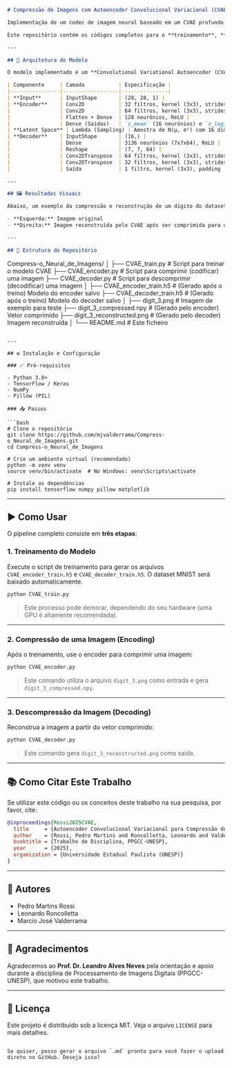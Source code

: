 ```markdown
# Compressão de Imagens com Autoencoder Convolucional Variacional (CVAE)

Implementação de um codec de imagem neural baseado em um CVAE profundo para compressão com perdas, desenvolvido como parte de um projeto para a disciplina de **Processamento de Imagens Digitais** do Programa de Pós-Graduação em Ciência da Computação (PPGCC) da UNESP.

Este repositório contém os códigos completos para o **treinamento**, **compressão (encoding)** e **descompressão (decoding)** de imagens utilizando um modelo CVAE treinado no dataset MNIST. O trabalho completo, incluindo a análise teórica e dos resultados, está documentado no artigo acadêmico associado.

---

## 🧠 Arquitetura do Modelo

O modelo implementado é um **Convolutional Variational Autoencoder (CVAE)**. A arquitetura combina a eficiência de camadas convolucionais para processamento de dados espaciais com a estrutura probabilística de um VAE para aprender uma representação latente regularizada e compacta.

| Componente     | Camada           | Especificação |
|----------------|------------------|---------------|
| **Input**      | InputShape       | (28, 28, 1) |
| **Encoder**    | Conv2D           | 32 filtros, kernel (3x3), strides (2x2), padding 'same', ReLU |
|                | Conv2D           | 64 filtros, kernel (3x3), strides (2x2), padding 'same', ReLU |
|                | Flatten + Dense  | 128 neurônios, ReLU |
|                | Dense (Saídas)   | `z_mean` (16 neurônios) e `z_log_var` (16 neurônios) |
| **Latent Space** | Lambda (Sampling) | Amostra de N(µ, σ²) com 16 dimensões (Reparameterization Trick) |
| **Decoder**    | InputShape       | (16,) |
|                | Dense            | 3136 neurônios (7x7x64), ReLU |
|                | Reshape          | (7, 7, 64) |
|                | Conv2DTranspose  | 64 filtros, kernel (3x3), strides (2x2), padding 'same', ReLU |
|                | Conv2DTranspose  | 32 filtros, kernel (3x3), strides (2x2), padding 'same', ReLU |
|                | Saída            | 1 filtro, kernel (3x3), padding 'same', Sigmoid |

---

## 🖼️ Resultados Visuais

Abaixo, um exemplo da compressão e reconstrução de um dígito do dataset MNIST:

- **Esquerda:** Imagem original  
- **Direita:** Imagem reconstruída pelo CVAE após ser comprimida para um vetor de apenas 16 dimensões.

---

## 📁 Estrutura do Repositório

```

Compress-o\_Neural\_de\_Imagens/
│
├── CVAE\_train.py              # Script para treinar o modelo CVAE
├── CVAE\_encoder.py            # Script para comprimir (codificar) uma imagem
├── CVAE\_decoder.py            # Script para descomprimir (decodificar) uma imagem
│
├── CVAE\_encoder\_train.h5      # (Gerado após o treino) Modelo do encoder salvo
├── CVAE\_decoder\_train.h5      # (Gerado após o treino) Modelo do decoder salvo
│
├── digit\_3.png                # Imagem de exemplo para teste
├── digit\_3\_compressed.npy     # (Gerado pelo encoder) Vetor comprimido
├── digit\_3\_reconstructed.png  # (Gerado pelo decoder) Imagem reconstruída
│
└── README.md                  # Este ficheiro

````

---

## ⚙️ Instalação e Configuração

### ✅ Pré-requisitos

- Python 3.8+
- TensorFlow / Keras
- NumPy
- Pillow (PIL)

### 📥 Passos

```bash
# Clone o repositório
git clone https://github.com/mjvalderrama/Compress-o_Neural_de_Imagens.git
cd Compress-o_Neural_de_Imagens

# Crie um ambiente virtual (recomendado)
python -m venv venv
source venv/bin/activate  # No Windows: venv\Scripts\activate

# Instale as dependências
pip install tensorflow numpy pillow matplotlib
````

---

## ▶️ Como Usar

O pipeline completo consiste em **três etapas**:

### 1. Treinamento do Modelo

Execute o script de treinamento para gerar os arquivos `CVAE_encoder_train.h5` e `CVAE_decoder_train.h5`. O dataset MNIST será baixado automaticamente.

```bash
python CVAE_train.py
```

> Este processo pode demorar, dependendo do seu hardware (uma GPU é altamente recomendada).

---

### 2. Compressão de uma Imagem (Encoding)

Após o treinamento, use o encoder para comprimir uma imagem:

```bash
python CVAE_encoder.py
```

> Este comando utiliza o arquivo `digit_3.png` como entrada e gera `digit_3_compressed.npy`.

---

### 3. Descompressão da Imagem (Decoding)

Reconstrua a imagem a partir do vetor comprimido:

```bash
python CVAE_decoder.py
```

> Este comando gera `digit_3_reconstructed.png` como saída.

---

## 📚 Como Citar Este Trabalho

Se utilizar este código ou os conceitos deste trabalho na sua pesquisa, por favor, cite:

```bibtex
@inproceedings{Rossi2025CVAE,
  title     = {Autoencoder Convolucional Variacional para Compressão de Imagens: Arquitetura e Análise},
  author    = {Rossi, Pedro Martins and Roncolletta, Leonardo and Valderrama, Marcio Jos{\'e}},
  booktitle = {Trabalho de Disciplina, PPGCC-UNESP},
  year      = {2025},
  organization = {Universidade Estadual Paulista (UNESP)}
}
```

---

## 👥 Autores

* Pedro Martins Rossi
* Leonardo Roncolletta
* Marcio José Valderrama

---

## 🙏 Agradecimentos

Agradecemos ao **Prof. Dr. Leandro Alves Neves** pela orientação e apoio durante a disciplina de Processamento de Imagens Digitais (PPGCC-UNESP), que motivou este trabalho.

---

## 📄 Licença

Este projeto é distribuído sob a licença MIT. Veja o arquivo `LICENSE` para mais detalhes.

```

Se quiser, posso gerar o arquivo `.md` pronto para você fazer o upload direto no GitHub. Deseja isso?
```
